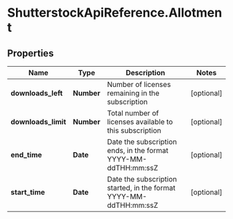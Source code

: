# ShutterstockApiReference.Allotment

## Properties
Name | Type | Description | Notes
------------ | ------------- | ------------- | -------------
**downloads_left** | **Number** | Number of licenses remaining in the subscription | [optional] 
**downloads_limit** | **Number** | Total number of licenses available to this subscription | [optional] 
**end_time** | **Date** | Date the subscription ends, in the format YYYY-MM-ddTHH:mm:ssZ | [optional] 
**start_time** | **Date** | Date the subscription started, in the format YYYY-MM-ddTHH:mm:ssZ | [optional] 


